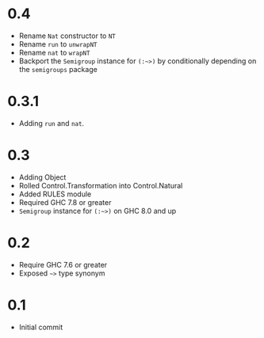# 0.4
* Rename `Nat` constructor to `NT`
* Rename `run` to `unwrapNT`
* Rename `nat` to `wrapNT`
* Backport the `Semigroup` instance for `(:~>)` by conditionally depending on
  the `semigroups` package

# 0.3.1
* Adding `run` and `nat`.

# 0.3
* Adding Object
* Rolled Control.Transformation into Control.Natural
* Added RULES module
* Required GHC 7.8 or greater
* `Semigroup` instance for `(:~>)` on GHC 8.0 and up

# 0.2
* Require GHC 7.6 or greater
* Exposed `~>` type synonym

# 0.1
* Initial commit
